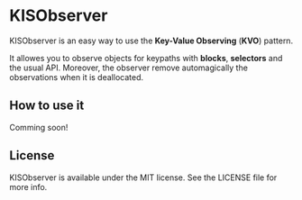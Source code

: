 # KISObserver

KISObserver is an easy way to use the **Key-Value Observing** (**KVO**) pattern.

It allowes you to observe objects for keypaths with **blocks**, **selectors** and the usual API.
Moreover, the observer remove automagically the observations when it is deallocated.

## How to use it

Comming soon!

## License

KISObserver is available under the MIT license. See the LICENSE file for more info.

